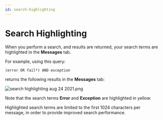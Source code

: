 ```yaml
---
id: search-highlighting
---
```


# Search Highlighting

When you perform a search, and results are returned, your search terms
are highlighted in the **Messages** tab.

For example, using this query:

`(error OR fail*) AND exception`

returns the following results in the **Messages** tab:

![search highlighting aug 24
2021.png](../../static/img/Get-Started-with-Search/How-to-Use-the-Search-Page/Search-Highlighting/search%20highlighting%20aug%2024%202021.png)

Note that the search terms **Error** and **Exception** are highlighted
in yellow.

Highlighted search terms are limited to the first 1024 characters per
message, in order to provide improved search performance.

